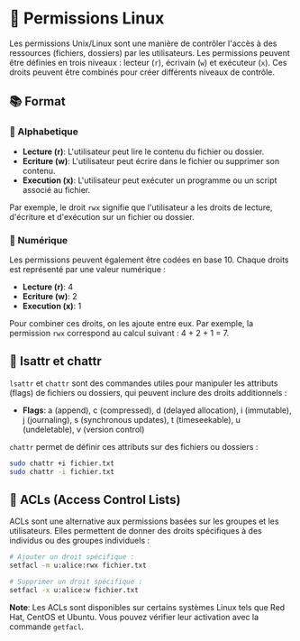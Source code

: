 # 🚀 Permissions Linux

Les permissions Unix/Linux sont une manière de contrôler l'accès à des ressources (fichiers, dossiers) par les utilisateurs. Les permissions peuvent être définies en trois niveaux : lecteur (`r`), écrivain (`w`) et exécuteur (`x`). Ces droits peuvent être combinés pour créer différents niveaux de contrôle.

## 📚 Format
### 📝 Alphabetique

- **Lecture (r)**: L'utilisateur peut lire le contenu du fichier ou dossier.
- **Ecriture (w)**: L'utilisateur peut écrire dans le fichier ou supprimer son contenu.
- **Execution (x)**: L'utilisateur peut exécuter un programme ou un script associé au fichier.

Par exemple, le droit `rwx` signifie que l'utilisateur a les droits de lecture, d'écriture et d'exécution sur un fichier ou dossier.

### 📝 Numérique

Les permissions peuvent également être codées en base 10. Chaque droits est représenté par une valeur numérique :

- **Lecture (r)**: 4
- **Ecriture (w)**: 2
- **Execution (x)**: 1

Pour combiner ces droits, on les ajoute entre eux. Par exemple, la permission `rwx` correspond au calcul suivant : 4 + 2 + 1 = 7.

## 🌿 lsattr et chattr

`lsattr` et `chattr` sont des commandes utiles pour manipuler les attributs (flags) de fichiers ou dossiers, qui peuvent inclure des droits additionnels :

- **Flags**: a (append), c (compressed), d (delayed allocation), i (immutable), j (journaling), s (synchronous updates), t (timeseekable), u (undeletable), v (version control)

`chattr` permet de définir ces attributs sur des fichiers ou dossiers :

```bash
sudo chattr +i fichier.txt
sudo chattr -i fichier.txt
```

## 📗 ACLs (Access Control Lists)

ACLs sont une alternative aux permissions basées sur les groupes et les utilisateurs. Elles permettent de donner des droits spécifiques à des individus ou des groupes individuels :

```bash
# Ajouter un droit spécifique : 
setfacl -m u:alice:rwx fichier.txt

# Supprimer un droit spécifique : 
setfacl -x u:alice:w fichier.txt
```

**Note**: Les ACLs sont disponibles sur certains systèmes Linux tels que Red Hat, CentOS et Ubuntu. Vous pouvez vérifier leur activation avec la commande `getfacl`.
